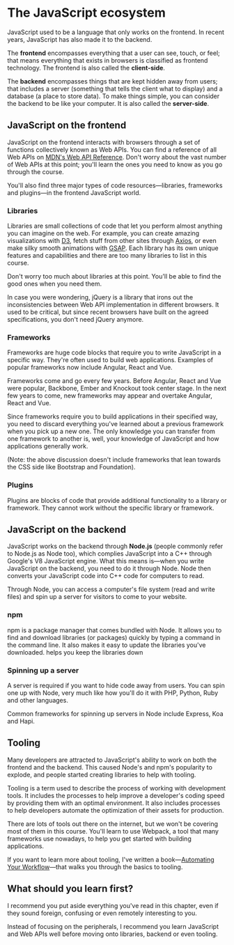 # The JavaScript ecosystem

JavaScript used to be a language that only works on the frontend. In recent years, JavaScript has also made it to the backend.

The **frontend** encompasses everything that a user can see, touch, or feel; that means everything that exists in browsers is classified as frontend technology. The frontend is also called the **client-side**.

The **backend** encompasses things that are kept hidden away from users; that includes a server (something that tells the client what to display) and a database (a place to store data). To make things simple, you can consider the backend to be like your computer. It is also called the **server-side**.

## JavaScript on the frontend

JavaScript on the frontend interacts with browsers through a set of functions collectively known as Web APIs. You can find a reference of all Web APIs on [MDN's Web API Reference](https://developer.mozilla.org/en-US/docs/Web/API). Don't worry about the vast number of Web APIs at this point; you'll learn the ones you need to know as you go through the course.

You'll also find three major types of code resources—libraries, frameworks and plugins—in the frontend JavaScript world.

### Libraries

Libraries are small collections of code that let you perform almost anything you can imagine on the web. For example, you can create amazing visualizations with [D3](https://d3js.org), fetch stuff from other sites through [Axios](https://github.com/axios/axios), or even make silky smooth animations with [GSAP](https://greensock.com/gsap). Each library has its own unique features and capabilities and there are too many libraries to list in this course.

Don't worry too much about libraries at this point. You'll be able to find the good ones when you need them.

In case you were wondering, jQuery is a library that irons out the inconsistencies between Web API implementation in different browsers. It used to be critical, but since recent browsers have built on the agreed specifications, you don't need jQuery anymore.

### Frameworks

Frameworks are huge code blocks that require you to write JavaScript in a specific way. They're often used to build web applications. Examples of popular frameworks now include Angular, React and Vue.

Frameworks come and go every few years. Before Angular, React and Vue were popular, Backbone, Ember and Knockout took center stage. In the next few years to come, new frameworks may appear and overtake Angular, React and Vue.

Since frameworks require you to build applications in their specified way, you need to discard everything you've learned about a previous framework when you pick up a new one. The only knowledge you can transfer from one framework to another is, well, your knowledge of JavaScript and how applications generally work.

(Note: the above discussion doesn't include frameworks that lean towards the CSS side like Bootstrap and Foundation).

### Plugins

Plugins are blocks of code that provide additional functionality to a library or framework. They cannot work without the specific library or framework.

## JavaScript on the backend

JavaScript works on the backend through **Node.js** (people commonly refer to Node.js as Node too), which complies JavaScript into a C++ through Google's V8 JavaScript engine. What this means is—when you write JavaScript on the backend, you need to do it through Node. Node then converts your JavaScript code into C++ code for computers to read.

Through Node, you can access a computer's file system (read and write files) and spin up a server for visitors to come to your website.

### npm

npm is a package manager that comes bundled with Node. It allows you to find and download libraries (or packages) quickly by typing a command in the command line. It also makes it easy to update the libraries you've downloaded. helps you keep the libraries down

### Spinning up a server

A server is required if you want to hide code away from users. You can spin one up with Node, very much like how you'll do it with PHP, Python, Ruby and other languages.

Common frameworks for spinning up servers in Node include Express, Koa and Hapi.

## Tooling

Many developers are attracted to JavaScript's ability to work on both the frontend and the backend. This caused Node's and npm's popularity to explode, and people started creating libraries to help with tooling.

Tooling is a term used to describe the process of working with development tools. It includes the processes to help improve a developer's coding speed by providing them with an optimal environment. It also includes processes to help developers automate the optimization of their assets for production.

There are lots of tools out there on the internet, but we won't be covering most of them in this course. You'll learn to use Webpack, a tool that many frameworks use nowadays, to help you get started with building applications.

If you want to learn more about tooling, I've written a book—[Automating Your Workflow](https://automateyourworkflow.com)—that walks you through the basics to tooling.

## What should you learn first?

I recommend you put aside everything you've read in this chapter, even if they sound foreign, confusing or even remotely interesting to you.

Instead of focusing on the peripherals, I recommend you learn JavaScript and Web APIs well before moving onto libraries, backend or even tooling.

